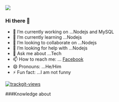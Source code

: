 ![](https://media.giphy.com/media/12HZukMBlutpoQ/giphy.gif)



### Hi there 👋


- 🔭 I’m currently working on ...Nodejs and MySQL
- 🌱 I’m currently learning ...Nodejs
- 👯 I’m looking to collaborate on ...Nodejs
- 🤔 I’m looking for help with ...Nodejs
- 💬 Ask me about ...Tech
- 📫 How to reach me: ... [Facebook](https://www.facebook.com/henrick993/)
- 😄 Pronouns: ...He/Him
- ⚡ Fun fact: ...I am not funny




<a href="https://trackgit.com">
<img src="https://sfy.cx/u/wP5" alt="trackgit-views" />
</a>


###Knowledge about
